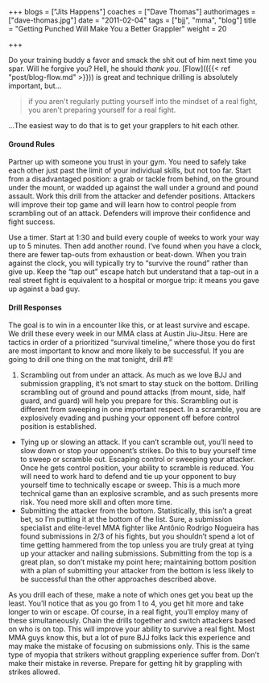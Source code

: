 +++
blogs = ["Jits Happens"]
coaches = ["Dave Thomas"]
authorimages = ["dave-thomas.jpg"]
date = "2011-02-04"
tags = ["bjj", "mma", "blog"]
title = "Getting Punched Will Make You a Better Grappler"
weight = 20

+++

Do your training buddy a favor and smack the shit out of him next time you spar. Will he forgive you? Hell, he should _thank you_. [Flow](({{< ref "post/blog-flow.md" >}})) is great and technique drilling is absolutely important, but...

>if you aren't regularly putting yourself into the mindset of a real fight, you aren't preparing yourself for a real fight.

...The easiest way to do that is to get your grapplers to hit each other.


#### Ground Rules
Partner up with someone you trust in your gym. You need to safely take each other just past the limit of your individual skills, but not too far.
Start from a disadvantaged position: a grab or tackle from behind, on the ground under the mount, or wadded up against the wall under a ground and pound assault.
Work this drill from the attacker and defender positions. Attackers will improve their top game and will learn how to control people from scrambling out of an attack. Defenders will improve their confidence and fight success.

Use a timer. Start at 1:30 and build every couple of weeks to work your way up to 5 minutes. Then add another round. I’ve found when you have a clock, there are fewer tap-outs from exhaustion or beat-down. When you train against the clock, you will typically try to “survive the round” rather than give up.
Keep the “tap out” escape hatch but understand that a tap-out in a real street fight is equivalent to a hospital or morgue trip: it means you gave up against a bad guy.

#### Drill Responses
The goal is to win in a encounter like this, or at least survive and escape. We drill these every week in our MMA class at Austin Jiu-Jitsu. Here are tactics in order of a prioritized “survival timeline,” where those you do first are most important to know and more likely to be successful. If you are going to drill one thing on the mat tonight, drill #1!

1. Scrambling out from under an attack. As much as we love BJJ and submission grappling, it’s not smart to stay stuck on the bottom. Drilling scrambling out of ground and pound attacks (from mount, side, half guard, and guard) will help you prepare for this. Scrambling out is different from sweeping in one important respect. In a scramble, you are explosively evading and pushing your opponent off before control position is established.
+ Tying up or slowing an attack. If you can’t scramble out, you’ll need to slow down or stop your opponent’s strikes. Do this to buy yourself time to sweep or scramble out.
Escaping control or sweeping your attacker. Once he gets control position, your ability to scramble is reduced. You will need to work hard to defend and tie up your opponent to buy yourself time to technically escape or sweep. This is a much more technical game than an explosive scramble, and as such presents more risk. You need more skill and often more time.
+ Submitting the attacker from the bottom. Statistically, this isn’t a great bet, so I’m putting it at the bottom of the list. Sure, a submission specialist and elite-level MMA fighter like Antônio Rodrigo Nogueira has found submissions in 2/3 of his fights, but you shouldn’t spend a lot of time getting hammered from the top unless you are truly great at tying up your attacker and nailing submissions. Submitting from the top is a great plan, so don’t mistake my point here; maintaining bottom position with a plan of submitting your attacker from the bottom is less likely to be successful than the other approaches described above.

As you drill each of these, make a note of which ones get you beat up the least. You’ll notice that as you go from 1 to 4, you get hit more and take longer to win or escape. Of course, in a real fight, you’ll employ many of these simultaneously. Chain the drills together and switch attackers based on who is on top. This will improve your ability to survive a real fight. Most MMA guys know this, but a lot of pure BJJ folks lack this experience and may make the mistake of focusing on submissions only. This is the same type of myopia that strikers without grappling experience suffer from. Don’t make their mistake in reverse. Prepare for getting hit by grappling with strikes allowed.
